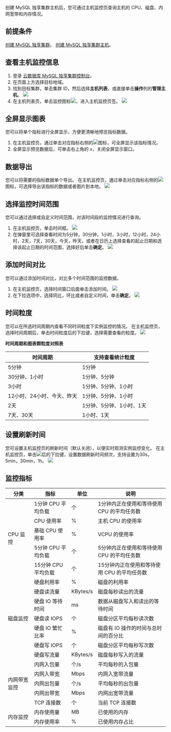 创建 MySQL 独享集群主机后，您可通过主机监控页查询主机的 CPU、磁盘、内网宽带和内存情况。

## 前提条件
[创建 MySQL 独享集群](https://cloud.tencent.com/document/product/1322/76526)。
[创建 MySQL 独享集群主机](https://cloud.tencent.com/document/product/1322/76527)。

## 查看主机监控信息
1. 登录 [云数据库 MySQL 独享集群控制台](https://console.cloud.tencent.com/dbdcp)。
2. 在页面上方选择目标地域。
3. 找到目标集群，单击集群 ID，然后选择**主机列表**，或直接单击**操作**列的**管理主机**。
![](https://qcloudimg.tencent-cloud.cn/raw/eb7418889e5eee2e81f0e1bcecdd05da.png)
4. 在主机列表页，单击监控图标![](https://qcloudimg.tencent-cloud.cn/raw/1d33b0f7204dc702fe75f7bc85da927d.png)，进入主机监控页签。
![](https://qcloudimg.tencent-cloud.cn/raw/8790572ed2cf4efb1a6a9fa91e76befd.png)

## 全屏显示图表
您可以将单个指标进行全屏显示，方便更清晰地预览指标数据。
1. 在主机监控页，通过单击对应指标右侧的![](https://qcloudimg.tencent-cloud.cn/raw/5ad2d8ff9f3dfcf99cc82d10f0c718ae.png)图标，可全屏显示该指标情况。
2. 全屏显示预览数据后，可单击右上角的 x，关闭全屏显示窗口。

## 数据导出
您可以将需要的指标数据单个导出。
在主机监控页，通过单击对应指标右侧的![](https://qcloudimg.tencent-cloud.cn/raw/96ac56f01426b5d7af37b10f181bf85a.png)图标，可选择导出该指标的数据或者图片到本地。
![](https://qcloudimg.tencent-cloud.cn/raw/953395f63558b74d98bcce2d47d897ae.png)

## 选择监控时间范围
您可以通过选择或自定义时间范围，对该时间段的监控情况进行查询。
1. 在主机监控页，单击时间框。
![](https://qcloudimg.tencent-cloud.cn/raw/ba8230f9409dcb98cdeffd5e393b59d5.png)
2. 在弹窗里可选择查看时间为5分钟，30分钟，1小时，3小时，12小时，24小时，2天，7天，30天，今天，昨天，或者在日历上选择查看的起止日期和选择该起止日期的时间范围，选择好后单击**确定**。
![](https://qcloudimg.tencent-cloud.cn/raw/7d531a5337f77e7021a58fc483c5b560.png)

## 添加时间对比
您可以通过添加时间对比，对比多个时间范围的监控数据。
1. 在主机监控页，选择时间窗口后面单击添加时间。
![](https://qcloudimg.tencent-cloud.cn/raw/cd6591dd26b88f58f8272f8f3749bcb6.png)
2. 在下拉选项中，选择同比，环比或者自定义时间，单击**确定**。
![](https://qcloudimg.tencent-cloud.cn/raw/0aad10bca1fac7c5f2d91654db3e0a19.png)

## 时间粒度
您可以在所选时间周期内查看不同时间粒度下实例监控的情况。
在主机监控页，选择时间周期后，单击时间粒度后的下拉键，选择需要查看的粒度。
![](https://qcloudimg.tencent-cloud.cn/raw/532f188193fced767b5781c931ab3558.png)

**时间周期和图表颗粒度对照表**

| 时间周期 | 支持查看统计粒度 |
|---------|---------|
| 5分钟 | 1分钟 |
| 30分钟、1小时 | 1分钟、5分钟 |
| 3小时 | 1分钟、5分钟、1小时 |
| 12小时、24小时、今天、昨天 | 1分钟、5分钟、1小时 |
| 2天 | 1分钟、5分钟、1小时、1天 |
| 7天、30天 | 1小时、1天 |

## 设置刷新时间
您可设置主机监控页的刷新时间（默认关闭），以便实时观测实例监控变化。
在主机监控页，单击![](https://qcloudimg.tencent-cloud.cn/raw/21e447500165860dd294edff8c529116.png)后的下拉键，设置数据刷新时间频次，支持设置为30s，5min，30min，1h。
![](https://qcloudimg.tencent-cloud.cn/raw/34dadcf36d1fac17a662aa8540377d92.png)

## 监控指标
<table>
<thead><tr><th>分类</th><th>指标</th><th>单位</th><th>说明</th></tr></thead>
<tbody>
<tr>
<td rowspan="5">CPU 监控</td>
<td>1分钟 CPU 平均负载</td><td>个</td><td>1分钟内正在使用和等待使用 CPU 的平均任务数</td></tr>	
<td>CPU 使用率</td><td>%</td><td>主机 CPU 的使用率</td></tr>	
<td>基础 CPU 使用率</td><td>%</td><td>VCPU 的使用率</td></tr>	
<td>5分钟 CPU 平均负载</td><td>个</td><td>5分钟内正在使用和等待使用 CPU 的平均任务数</td></tr>	
<td>15分钟 CPU 平均负载</td><td>个</td><td>15分钟内正在使用和等待使用 CPU 的平均任务数</td></tr>	
<tr>
<td rowspan="7">磁盘监控</td>
<td>硬盘利用率</td><td>%</td><td>磁盘的利用率</td></tr>	
<td>硬盘读流量</td><td>KBytes/s</td><td>磁盘每秒读出的流量</td></tr>	
<td>硬盘 IO 等待时间</td><td>ms</td><td>数据从磁盘写入和读出的等待时间</td></tr>	
<td>硬盘读 IOPS</td><td>个</td><td>磁盘分区平均每秒读次数</td></tr>	
<td>硬盘 IO 繁忙比率</td><td>%</td><td>磁盘有 IO 操作的时间与总时间的百分比</td></tr>	
<td>硬盘写 IOPS</td><td>个</td><td>磁盘分区平均每秒写次数</td></tr>
<td>硬盘写流量</td><td>KBytes/s</td><td>磁盘每秒写入的流量</td></tr>
<tr>
<td rowspan="5">内网带宽监控</td>
<td>内网入包量</td><td>个/s</td><td>平均每秒的入包量</td></tr>	
<td>内网入带宽</td><td>Mbps</td><td>内网入宽带流量</td></tr>	
<td>内网出包量</td><td>个/s</td><td>平均每秒的出包量</td></tr>	
<td>内网出带宽</td><td>Mbps</td><td>内网出宽带流量</td></tr>	
<td>TCP 连接数</td><td>个</td><td>当前 TCP 连接数</td></tr>
<tr>
<td rowspan="2">内存监控</td>
<td>内存使用量</td><td>MB</td><td>已使用的内存</td></tr>	
<td>内存使用率</td><td>%</td><td>已使用内存占比</td></tr>	
</tbody></table>	
